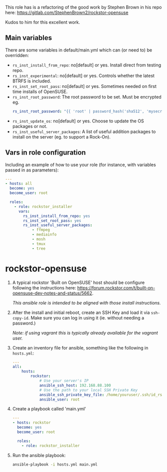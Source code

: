 This role has is a refactoring of the good work by Stephen Brown in his repo 
here: https://gitlab.com/StephenBrown2/rockstor-opensuse

Kudos to him for this excellent work.

## Main variables

There are some variables in default/main.yml which can (or need to) be overridden:

* `rs_inst_install_from_repo`: no[default] or yes. Install direct from testing repo.
* `rs_inst_experimental`: no[default] or yes. Controls whether the latest BTRFS is included.
* `rs_inst_set_root_pass`: no[default] or yes. Sometimes needed on first time installs of OpenSUSE.
* `rs_inst_root_password`: The root password to be set. Must be encrypted eg. 
    ```yaml
    rs_inst_root_password: "{{ 'root' | password_hash('sha512', 'mysecretsalt') }}"
    ```
* `rs_inst_update_os`: no[default] or yes. Choose to update the OS packages or not.
* `rs_inst_useful_server_packages`: A list of useful addition packages to install on the server (eg. to support a Rock-On).

## Vars in role configuration
Including an example of how to use your role (for instance, with variables passed in as parameters):
```yaml
---
- hosts: all
  become: yes
  become_user: root

  roles:
    - role: rockstor_installer
      vars:
        rs_inst_install_from_repo: yes
        rs_inst_set_root_pass: yes
        rs_inst_useful_server_packages:
            - ffmpeg
            - mediainfo
            - mosh
            - tmux
            - tree
```           
# rockstor-opensuse

1. A typical rockstor 'Built on OpenSUSE' host should be configure following the instructions 
here: https://forum.rockstor.com/t/built-on-opensuse-dev-notes-and-status/5662. 

    *This ansible role is intended to be aligned with those install instructions.*

2. After the install and initial reboot, create an SSH Key  and load it via `ssh-copy-id`. 
Make sure you can log in using it (ie. without needing a password.)

    *Note: if using vagrant this is typically already available for the vagrant user.*

3. Create an inventory file for ansible, something like the following in `hosts.yml`:
    ```yaml
    ---
    all:
        hosts:
            rockstor:
                # Use your server's IP
                ansible_ssh_host: 192.168.88.100
                # Use the path to your local SSH Private Key
                ansible_ssh_private_key_file: /home/youruser/.ssh/id_rsa_ansible
                ansible_user: root
    ```
4. Create a playbook called 'main.yml'
    ```yaml
    ---
    - hosts: rockstor
      become: yes
      become_user: root
    
      roles:
        - role: rockstor_installer
    ```
5. Run the ansible playbook:
    ```sh
    ansible-playbook -i hosts.yml main.yml
    ```
